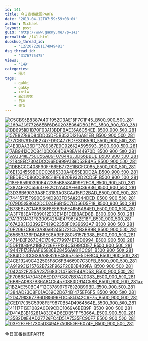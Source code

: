 ```yaml
---
id: 141
title: 今日宣番截图PART6
date: '2013-04-12T07:59:59+08:00'
author: Michael
layout: post
guid: 'http://www.gakky.me/?p=141'
permalink: /141.html
duoshuo_thread_id:
    - '1272072281174049481'
dsq_thread_id:
    - '3176775475'
Views:
    - '149'
categories:
    - 图片
tags:
    - gakki
    - gakky
    - smile
    - 新垣结衣
    - 日本
    - 美女
---
```


[![C5CB95B8387A4011952D3AE1BF7C1F45_B500_900_500_281](http://www.yui-aragaki.org/wp-content/uploads/img/C5CB95B8387A4011952D3AE1BF7C1F45_B500_900_500_281.jpeg)](http://www.yui-aragaki.org/wp-content/uploads/img/C5CB95B8387A4011952D3AE1BF7C1F45_B1280_1280_1280_720.jpeg) [![269423977268EBF6D60203B064DB02FC_B500_900_500_281](http://www.yui-aragaki.org/wp-content/uploads/img/269423977268EBF6D60203B064DB02FC_B500_900_500_281.jpeg)](http://www.yui-aragaki.org/wp-content/uploads/img/269423977268EBF6D60203B064DB02FC_B1280_1280_1280_720.jpeg) [![BB695BD1B70F93A13BDFBAE35A6C54EE_B500_900_500_281](http://www.yui-aragaki.org/wp-content/uploads/img/BB695BD1B70F93A13BDFBAE35A6C54EE_B500_900_500_281.jpeg)](http://www.yui-aragaki.org/wp-content/uploads/img/BB695BD1B70F93A13BDFBAE35A6C54EE_B1280_1280_1280_720.jpeg) [![57E82789D84DD05DF5B352D1216A81EB_B500_900_500_281](http://www.yui-aragaki.org/wp-content/uploads/img/57E82789D84DD05DF5B352D1216A81EB_B500_900_500_281.jpeg)](http://www.yui-aragaki.org/wp-content/uploads/img/57E82789D84DD05DF5B352D1216A81EB_B1280_1280_1280_720.jpeg) [![77CB97915DE2747FD9C477FD7E3DB59D_B500_900_500_281](http://www.yui-aragaki.org/wp-content/uploads/img/77CB97915DE2747FD9C477FD7E3DB59D_B500_900_500_281.jpeg)](http://www.yui-aragaki.org/wp-content/uploads/img/77CB97915DE2747FD9C477FD7E3DB59D_B1280_1280_1280_720.jpeg) [![4E3DAA36DF3789B67E9C92662A595693_B500_900_500_281](http://www.yui-aragaki.org/wp-content/uploads/img/4E3DAA36DF3789B67E9C92662A595693_B500_900_500_281.jpeg)](http://www.yui-aragaki.org/wp-content/uploads/img/4E3DAA36DF3789B67E9C92662A595693_B1280_1280_1280_720.jpeg) [![7AB9412C2C8410DC664D9A8EA144970D_B500_900_500_281](http://www.yui-aragaki.org/wp-content/uploads/img/7AB9412C2C8410DC664D9A8EA144970D_B500_900_500_281.jpeg)](http://www.yui-aragaki.org/wp-content/uploads/img/7AB9412C2C8410DC664D9A8EA144970D_B1280_1280_1280_720.jpeg) [![A93348E750C56AD9F07844630D66BBDE_B500_900_500_281](http://www.yui-aragaki.org/wp-content/uploads/img/A93348E750C56AD9F07844630D66BBDE_B500_900_500_281.jpeg)](http://www.yui-aragaki.org/wp-content/uploads/img/A93348E750C56AD9F07844630D66BBDE_B1280_1280_1280_720.jpeg) [![21848EC7304DCC66E0999A139D53B4A5_B500_900_500_281](http://www.yui-aragaki.org/wp-content/uploads/img/21848EC7304DCC66E0999A139D53B4A5_B500_900_500_281.jpeg)](http://www.yui-aragaki.org/wp-content/uploads/img/21848EC7304DCC66E0999A139D53B4A5_B1280_1280_1280_720.jpeg) [![1DBBCCC408F90FF66EB772E11BCFC085_B500_900_500_281](http://www.yui-aragaki.org/wp-content/uploads/img/1DBBCCC408F90FF66EB772E11BCFC085_B500_900_500_281.jpeg)](http://www.yui-aragaki.org/wp-content/uploads/img/1DBBCCC408F90FF66EB772E11BCFC085_B1280_1280_1280_720.jpeg) [![6E1324559BC0DC2685330A4D55E3DD2A_B500_900_500_281](http://www.yui-aragaki.org/wp-content/uploads/img/6E1324559BC0DC2685330A4D55E3DD2A_B500_900_500_281.jpeg)](http://www.yui-aragaki.org/wp-content/uploads/img/6E1324559BC0DC2685330A4D55E3DD2A_B1280_1280_1280_720.jpeg) [![BEDBCF086CCB09518F6820B932D2CD5F_B500_900_500_281](http://www.yui-aragaki.org/wp-content/uploads/img/BEDBCF086CCB09518F6820B932D2CD5F_B500_900_500_281.jpeg)](http://www.yui-aragaki.org/wp-content/uploads/img/BEDBCF086CCB09518F6820B932D2CD5F_B1280_1280_1280_720.jpeg) [![18EF65690390F472385B858A099F2FC8_B500_900_500_281](http://www.yui-aragaki.org/wp-content/uploads/img/18EF65690390F472385B858A099F2FC8_B500_900_500_281.jpeg)](http://www.yui-aragaki.org/wp-content/uploads/img/18EF65690390F472385B858A099F2FC8_B1280_1280_1280_720.jpeg) [![3824F92C55637FB2C12A40AFE6C36B36_B500_900_500_281](http://www.yui-aragaki.org/wp-content/uploads/img/3824F92C55637FB2C12A40AFE6C36B36_B500_900_500_281.jpeg)](http://www.yui-aragaki.org/wp-content/uploads/img/3824F92C55637FB2C12A40AFE6C36B36_B1280_1280_1280_720.jpeg) [![3D36B69039A8FCB183A03CAA15FD2BAD_B500_900_500_281](http://www.yui-aragaki.org/wp-content/uploads/img/3D36B69039A8FCB183A03CAA15FD2BAD_B500_900_500_281.jpeg)](http://www.yui-aragaki.org/wp-content/uploads/img/3D36B69039A8FCB183A03CAA15FD2BAD_B1280_1280_1280_720.jpeg) [![74415715F990C640D983FD5A82344DED_B500_900_500_281](http://www.yui-aragaki.org/wp-content/uploads/img/74415715F990C640D983FD5A82344DED_B500_900_500_281.jpeg)](http://www.yui-aragaki.org/wp-content/uploads/img/74415715F990C640D983FD5A82344DED_B1280_1280_1280_720.jpeg) [![079D5058642DCD24E6B15C70D56D5F18_B500_900_500_281](http://www.yui-aragaki.org/wp-content/uploads/img/079D5058642DCD24E6B15C70D56D5F18_B500_900_500_281.jpeg)](http://www.yui-aragaki.org/wp-content/uploads/img/079D5058642DCD24E6B15C70D56D5F18_B1280_1280_1280_720.jpeg) [![B73EB72C146836F8EE695FE4B5BA84ED_B500_900_500_281](http://www.yui-aragaki.org/wp-content/uploads/img/B73EB72C146836F8EE695FE4B5BA84ED_B500_900_500_281.jpeg)](http://www.yui-aragaki.org/wp-content/uploads/img/B73EB72C146836F8EE695FE4B5BA84ED_B1280_1280_1280_720.jpeg) [![A3F788EA7689012E33E14B1DE88AED8B_B500_900_500_281](http://www.yui-aragaki.org/wp-content/uploads/img/A3F788EA7689012E33E14B1DE88AED8B_B500_900_500_281.jpeg)](http://www.yui-aragaki.org/wp-content/uploads/img/A3F788EA7689012E33E14B1DE88AED8B_B1280_1280_1280_720.jpeg) [![7A13031431F830094254E4F96EA2E18F_B500_900_500_281](http://www.yui-aragaki.org/wp-content/uploads/img/7A13031431F830094254E4F96EA2E18F_B500_900_500_281.jpeg)](http://www.yui-aragaki.org/wp-content/uploads/img/7A13031431F830094254E4F96EA2E18F_B1280_1280_1280_720.jpeg) [![67A283133392E7429C2358FC939693A7_B500_900_500_281](http://www.yui-aragaki.org/wp-content/uploads/img/67A283133392E7429C2358FC939693A7_B500_900_500_281.jpeg)](http://www.yui-aragaki.org/wp-content/uploads/img/67A283133392E7429C2358FC939693A7_B1280_1280_1280_720.jpeg) [![0F206FCB973A80AB245D721C57B3BB9B_B500_900_500_281](http://www.yui-aragaki.org/wp-content/uploads/img/0F206FCB973A80AB245D721C57B3BB9B_B500_900_500_281.jpeg)](http://www.yui-aragaki.org/wp-content/uploads/img/0F206FCB973A80AB245D721C57B3BB9B_B1280_1280_1280_720.jpeg) [![65653A36FDAB6EC8A9EF28076157E388_B500_900_500_281](http://www.yui-aragaki.org/wp-content/uploads/img/65653A36FDAB6EC8A9EF28076157E388_B500_900_500_281.jpeg)](http://www.yui-aragaki.org/wp-content/uploads/img/65653A36FDAB6EC8A9EF28076157E388_B1280_1280_1280_720.jpeg) [![4714B3F267D4E17E4C779974B7BD6994_B500_900_500_281](http://www.yui-aragaki.org/wp-content/uploads/img/4714B3F267D4E17E4C779974B7BD6994_B500_900_500_281.jpeg)](http://www.yui-aragaki.org/wp-content/uploads/img/4714B3F267D4E17E4C779974B7BD6994_B1280_1280_1280_720.jpeg) [![5DE11089A21BE2736F7F124C5399CDE7_B500_900_500_281](http://www.yui-aragaki.org/wp-content/uploads/img/5DE11089A21BE2736F7F124C5399CDE7_B500_900_500_281.jpeg)](http://www.yui-aragaki.org/wp-content/uploads/img/5DE11089A21BE2736F7F124C5399CDE7_B1280_1280_1280_720.jpeg) [![9447F173FAAF65886B28456A6811CC91_B500_900_500_281](http://www.yui-aragaki.org/wp-content/uploads/img/9447F173FAAF65886B28456A6811CC91_B500_900_500_281.jpeg)](http://www.yui-aragaki.org/wp-content/uploads/img/9447F173FAAF65886B28456A6811CC91_B1280_1280_1280_720.jpeg) [![884DD0CC639A8B826E4865705E5DEBC4_B500_900_500_281](http://www.yui-aragaki.org/wp-content/uploads/img/884DD0CC639A8B826E4865705E5DEBC4_B500_900_500_281.jpeg)](http://www.yui-aragaki.org/wp-content/uploads/img/884DD0CC639A8B826E4865705E5DEBC4_B1280_1280_1280_720.jpeg) [![4CE19249C422506F8C6FB466907C30FB_B500_900_500_281](http://www.yui-aragaki.org/wp-content/uploads/img/4CE19249C422506F8C6FB466907C30FB_B500_900_500_281.jpeg)](http://www.yui-aragaki.org/wp-content/uploads/img/4CE19249C422506F8C6FB466907C30FB_B1280_1280_1280_720.jpeg) [![A919931215762B722F962F20B0B409FA_B500_900_500_281](http://www.yui-aragaki.org/wp-content/uploads/img/A919931215762B722F962F20B0B409FA_B500_900_500_281.jpeg)](http://www.yui-aragaki.org/wp-content/uploads/img/A919931215762B722F962F20B0B409FA_B1280_1280_1280_720.jpeg) [![042422F255A2375683D147581E44AD53_B500_900_500_281](http://www.yui-aragaki.org/wp-content/uploads/img/042422F255A2375683D147581E44AD53_B500_900_500_281.jpeg)](http://www.yui-aragaki.org/wp-content/uploads/img/042422F255A2375683D147581E44AD53_B1280_1280_1280_720.jpeg) [![F70668147043D5EDD7FC807B87A20083_B500_900_500_281](http://www.yui-aragaki.org/wp-content/uploads/img/F70668147043D5EDD7FC807B87A20083_B500_900_500_281.jpeg)](http://www.yui-aragaki.org/wp-content/uploads/img/F70668147043D5EDD7FC807B87A20083_B1280_1280_1280_720.jpeg) [![6B8EAD837B36A84C5457088DD914C58B_B500_900_500_281](http://www.yui-aragaki.org/wp-content/uploads/img/6B8EAD837B36A84C5457088DD914C58B_B500_900_500_281.jpeg)a&gt; ](http://www.yui-aragaki.org/wp-content/uploads/img/6B8EAD837B36A84C5457088DD914C58B_B1280_1280_1280_720.jpeg)[![1B2AE350BC4F12C378997978920B99BD_B500_900_500_281](http://www.yui-aragaki.org/wp-content/uploads/img/1B2AE350BC4F12C378997978920B99BD_B500_900_500_281.jpeg)](http://www.yui-aragaki.org/wp-content/uploads/img/1B2AE350BC4F12C378997978920B99BD_B1280_1280_1280_720.jpeg) [![384AD23C8F01AC69C2D674B1475EF6F5_B500_900_500_281](http://www.yui-aragaki.org/wp-content/uploads/img/384AD23C8F01AC69C2D674B1475EF6F5_B500_900_500_281.jpeg)](http://www.yui-aragaki.org/wp-content/uploads/img/384AD23C8F01AC69C2D674B1475EF6F5_B1280_1280_1280_720.jpeg) [![2D47983677B6DB0696FDC585D42C6F75_B500_900_500_281](http://www.yui-aragaki.org/wp-content/uploads/img/2D47983677B6DB0696FDC585D42C6F75_B500_900_500_281.jpeg)](http://www.yui-aragaki.org/wp-content/uploads/img/2D47983677B6DB0696FDC585D42C6F75_B1280_1280_1280_720.jpeg) [![CED17035C5998FEF9870B54D4964564E_B500_900_500_281](http://www.yui-aragaki.org/wp-content/uploads/img/CED17035C5998FEF9870B54D4964564E_B500_900_500_281.jpeg)](http://www.yui-aragaki.org/wp-content/uploads/img/CED17035C5998FEF9870B54D4964564E_B1280_1280_1280_720.jpeg) [![41117F16E1082A0E69CDC1069A6BEB9F_B500_900_500_281](http://www.yui-aragaki.org/wp-content/uploads/img/41117F16E1082A0E69CDC1069A6BEB9F_B500_900_500_281.jpeg)](http://www.yui-aragaki.org/wp-content/uploads/img/41117F16E1082A0E69CDC1069A6BEB9F_B1280_1280_1280_720.jpeg) [![D41AB3B16281A83E0AD6EDB5FFF5366A_B500_900_500_281](http://www.yui-aragaki.org/wp-content/uploads/img/D41AB3B16281A83E0AD6EDB5FFF5366A_B500_900_500_281.jpeg)](http://www.yui-aragaki.org/wp-content/uploads/img/D41AB3B16281A83E0AD6EDB5FFF5366A_B1280_1280_1280_720.jpeg) [![3582D0E4AD27726FC4D51A7535FC90F7_B500_900_500_281](http://www.yui-aragaki.org/wp-content/uploads/img/3582D0E4AD27726FC4D51A7535FC90F7_B500_900_500_281.jpeg)](http://www.yui-aragaki.org/wp-content/uploads/img/3582D0E4AD27726FC4D51A7535FC90F7_B1280_1280_1280_720.jpeg) [![03F2F3FE17305D3494F7A0B50FF6074E_B500_900_500_281](http://www.yui-aragaki.org/wp-content/uploads/img/03F2F3FE17305D3494F7A0B50FF6074E_B500_900_500_281.jpeg)](http://www.yui-aragaki.org/wp-content/uploads/img/03F2F3FE17305D3494F7A0B50FF6074E_B1280_1280_1280_720.jpeg)

<span>今日宣番截图PART6</span>